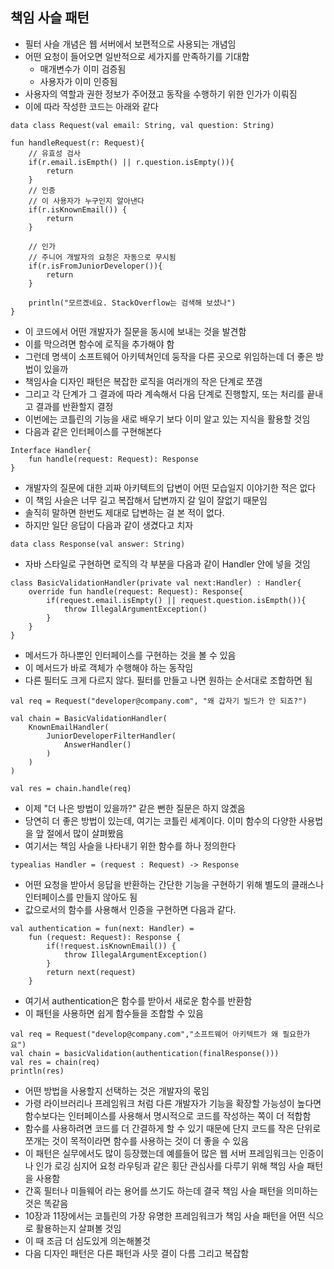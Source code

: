 ## 책임 사슬 패턴
- 필터 사슬 개념은 웹 서버에서 보편적으로 사용되는 개념임
- 어떤 요청이 들어오면 일반적으로 세가지를 만족하기를 기대함
  - 매개변수가 이미 검증됨
  - 사용자가 이미 인증됨
- 사용자의 역할과 권한 정보가 주어졌고 동작을 수행하기 위한 인가가 이뤄짐
- 이에 따라 작성한 코드는 아래와 같다
```
data class Request(val email: String, val question: String)

fun handleRequest(r: Request){
    // 유효성 검사
    if(r.email.isEmpth() || r.question.isEmpty()){
        return
    }
    // 인증
    // 이 사용자가 누구인지 알아낸다
    if(r.isKnownEmail()) {
        return
    }

    // 인가
    // 주니어 개발자의 요청은 자동으로 무시됨
    if(r.isFromJuniorDeveloper()){
        return
    }

    println("모르곘네요. StackOverflow는 검색해 보셨나")
}
```
- 이 코드에서 어떤 개발자가 질문을 동시에 보내는 것을 발견함
- 이를 막으려면 함수에 로직을 추가해야 함
- 그런데 명색이 소프트웨어 아키텍쳐인데 둥작을 다른 곳으로 위임하는데 더 좋은 방법이 있을까
- 책임사슬 디자인 패턴은 복잡한 로직을 여러개의 작은 단계로 쪼갬
- 그리고 각 단계가 그 결과에 따라 계속해서 다음 단계로 진행할지, 또는 처리를 끝내고 결과를 반환할지 결정
- 이번에는 코틀린의 기능을 새로 배우기 보다 이미 알고 있는 지식을 활용할 것임
- 다음과 같은 인터페이스를 구현해본다
```
Interface Handler{
    fun handle(request: Request): Response
}
```
- 개발자의 질문에 대한 괴짜 아키텍트의 답변이 어떤 모습일지 이야기한 적은 없다
- 이 책임 사슬은 너무 길고 복잡해서 답변까지 갈 일이 잘없기 때문임
- 솔직히 말하면 한번도 제대로 답변하는 걸 본 적이 없다.
- 하지만 일단 응답이 다음과 같이 생겼다고 치자
```
data class Response(val answer: String)
```
- 자바 스타일로 구현하면 로직의 각 부분을 다음과 같이 Handler 안에 넣을 것임
```
class BasicValidationHandler(private val next:Handler) : Handler{
    override fun handle(request: Request): Response{
        if(request.email.isEmpty() || request.question.isEmpth()){
            throw IllegalArgumentException()
        }
    }
}
```
- 메서드가 하나뿐인 인터페이스를 구현하는 것을 볼 수 있음
- 이 메서드가 바로 객체가 수행해야 하는 동작임
- 다른 필터도 크게 다르지 않다. 필터를 만들고 나면 원하는 순서대로 조합하면 됨
```
val req = Request("developer@company.com", "왜 갑자기 빌드가 안 되죠?")

val chain = BasicValidationHandler(
    KnownEmailHandler(
        JuniorDeveloperFilterHandler(
            AnswerHandler()
        )
    )
)

val res = chain.handle(req)
```
- 이제 "더 나은 방법이 있을까?" 같은 뻔한 질문은 하지 않곘음
- 당연히 더 좋은 방법이 있는데, 여기는 코틀린 세계이다. 이미 함수의 다양한 사용법을 앞 절에서 많이 살펴봤음
- 여기서는 책임 사슬을 나타내기 위한 함수를 하나 정의한다
```
typealias Handler = (request : Request) -> Response
```
- 어떤 요청을 받아서 응답을 반환하는 간단한 기능을 구현하기 위해 별도의 클래스나 인터페이스를 만들지 않아도 됨
- 값으로서의 함수를 사용해서 인증을 구현하면 다음과 같다.
```
val authentication = fun(next: Handler) = 
    fun (request: Request): Response {
        if(!request.isKnownEmail()) {
            throw IllegalArgumentException()
        }
        return next(request)
    }
```
- 여기서 authentication은 함수를 받아서 새로운 함수를 반환함
- 이 패턴을 사용하면 쉽게 함수들을 조합할 수 있음
```
val req = Request("develop@company.com","소프트웨어 아키텍트가 왜 필요한가요")
val chain = basicValidation(authentication(finalResponse()))
val res = chain(req)
println(res)
```
- 어떤 방법을 사용할지 선택하는 것은 개발자의 몫임
- 가령 라이브러리나 프레임워크 처럼 다른 개발자가 기능을 확장할 가능성이 높다면 함수보다는 인터페이스를 사용해서 명시적으로 코드를 작성하는 쪽이 더 적합함
- 함수를 사용하려면 코드를 더 간결하게 할 수 있기 때문에 단지 코드를 작은 단위로 쪼개는 것이 목적이라면 함수를 사용하는 것이 더 좋을 수 있음
- 이 패턴은 실무에서도 많이 등장했는데 예를들어 많은 웹 서버 프레임워크는 인증이나 인가 로깅 심지어 요청 라우팅과 같은 횡단 관심사를 다루기 위해 책임 사슬 패턴을 사용함
- 간혹 필터나 미들웨어 라는 용어를 쓰기도 하는데 결국 책임 사슬 패턴을 의미하는 것은 똑같음
- 10장과 11장에서는 코틀린의 가장 유명한 프레임워크가 책임 사슬 패턴을 어떤 식으로 활용하는지 살펴볼 것임
- 이 때 조금 더 심도있게 의논해볼것
- 다음 디자인 패턴은 다른 패턴과 사뭇 결이 다름 그리고 복잡함